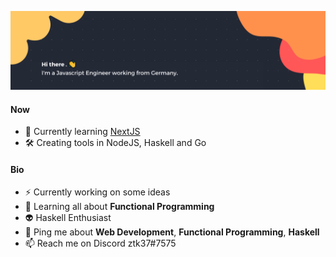 ![Banner](./banner.png)

#### Now

<!-- - 👀 Current obsession: `Type-Level Programming` -->
- 🖤 Currently learning [NextJS](https://nextjs.org/)
- 🛠️ Creating tools in NodeJS, Haskell and Go
<!-- - 📊 Trying to put Data Science into practice -->

#### Bio

- ⚡ Currently working on some ideas
- 👾 Learning all about **Functional Programming**
- 👽 Haskell Enthusiast
- 💬 Ping me about **Web Development**, **Functional Programming**, **Haskell**
- 📫 Reach me on Discord ztk37#7575
